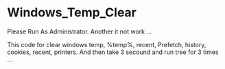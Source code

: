 # Windows_Temp_Clear

Please Run As Administrator. Another it not work ...

This code for clear windows temp, %temp%, recent, Prefetch, history, cookies, recent, printers.
And then take 3 secound and run tree for 3 times ... 

